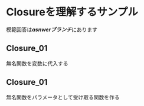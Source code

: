 # Closureを理解するサンプル

模範回答は***asnwerブランチ***にあります

## Closure_01
無名関数を変数に代入する

## Closure_01
無名関数をパラメータとして受け取る関数を作る